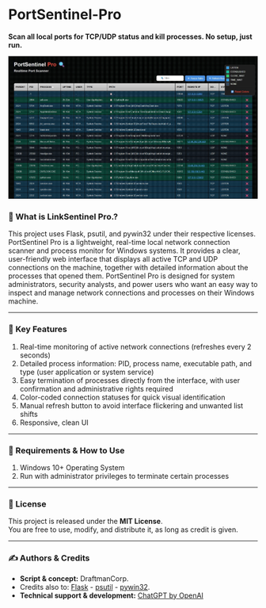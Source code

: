 # PortSentinel-Pro
**Scan all local ports for TCP/UDP status and kill processes. No setup, just run.**

![Preview](https://github.com/DraftmanCorp/PortSentinel-Pro/blob/main/Preview/1.0.0.jpg)

### 🧠 What is LinkSentinel Pro.?

This project uses Flask, psutil, and pywin32 under their respective licenses.
PortSentinel Pro is a lightweight, real-time local network connection scanner and process monitor for Windows systems.
It provides a clear, user-friendly web interface that displays all active TCP and UDP connections on the machine, together with detailed information about the processes that opened them. PortSentinel Pro is designed for system administrators, security analysts, and power users who want an easy way to inspect and manage network connections and processes on their Windows machine.

---

### 📝 Key Features
1. Real-time monitoring of active network connections (refreshes every 2 seconds)
2. Detailed process information: PID, process name, executable path, and type (user application or system service)
3. Easy termination of processes directly from the interface, with user confirmation and administrative rights required
4. Color-coded connection statuses for quick visual identification
5. Manual refresh button to avoid interface flickering and unwanted list shifts
6. Responsive, clean UI

---

### 🚀 Requirements & How to Use
1. Windows 10+ Operating System
2. Run with administrator privileges to terminate certain processes

---

### 📄 License
This project is released under the **MIT License**.  
You are free to use, modify, and distribute it, as long as credit is given.

---

### ✍️ Authors & Credits
- **Script & concept:** DraftmanCorp.
- Credits also to: [Flask](https://palletsprojects.com/p/flask/) - [psutil](https://github.com/giampaolo/psutil) - [pywin32](https://github.com/mhammond/pywin32).
- **Technical support & development:** [ChatGPT by OpenAI](https://openai.com/chatgpt)
